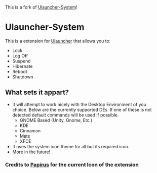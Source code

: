 This is a fork of [Ulauncher-System](https://github.com/iboyperson/ulauncher-system)!

# Ulauncher-System

This is a extension for [Ulauncher](https://ulauncher.io/) that allows you to:

* Lock
* Log Off
* Suspend
* Hibernate
* Reboot
* Shutdown

## What sets it appart?

* It will attempt to work nicely with the Desktop Environment of you choice. Below are the currently supported DEs.
  If one of these is not detected default commands will be used if possible.
  * GNOME Based (Unity, Gnome, Etc.)
  * KDE
  * Cinnamon
  * Mate
  * XFCE
* It uses the system icon theme for all but its required icon.
* More in the future!

### Credits to [Papirus](https://github.com/PapirusDevelopmentTeam/papirus-icon-theme) for the current Icon of the extension
